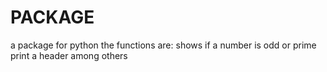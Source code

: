 # PACKAGE
a package for python
the functions are: 
shows if a number is odd or prime 
print a header 
among others
